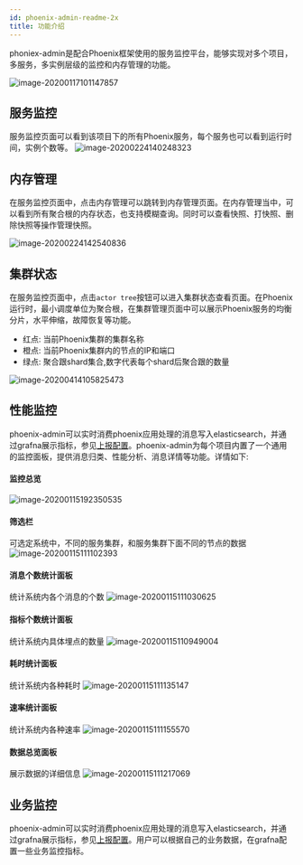 ```yaml
---
id: phoenix-admin-readme-2x
title: 功能介绍
---
```


phoniex-admin是配合Phoenix框架使用的服务监控平台，能够实现对多个项目，多服务，多实例层级的监控和内存管理的功能。

![image-20200117101147857](../../assets/phoenix2.x/phoenix-admin/001.png)

## 服务监控

服务监控页面可以看到该项目下的所有Phoenix服务，每个服务也可以看到运行时间，实例个数等。
![image-20200224140248323](../../assets/phoenix2.x/phoenix-admin/007.png)

## 内存管理

在服务监控页面中，点击内存管理可以跳转到内存管理页面。在内存管理当中，可以看到所有聚合根的内存状态，也支持模糊查询。同时可以查看快照、打快照、删除快照等操作管理快照。

![image-20200224142540836](../../assets/phoenix2.x/phoenix-admin/008.png)


## 集群状态
在服务监控页面中，点击`actor tree`按钮可以进入集群状态查看页面。在Phoenix运行时，最小调度单位为聚合根，在集群管理页面中可以展示Phoenix服务的均衡分片，水平伸缩，故障恢复等功能。
- 红点: 当前Phoenix集群的集群名称
- 橙点: 当前Phoenix集群内的节点的IP和端口
- 绿点: 聚合跟shard集合,数字代表每个shard后聚合跟的数量

![image-20200414105825473](../../assets/phoenix2.x/phoenix-admin/009.png)


## 性能监控

phoenix-admin可以实时消费phoenix应用处理的消息写入elasticsearch，并通过grafna展示指标，参见[上报配置](./phoenix-admin-use-2x)。phoenix-admin为每个项目内置了一个通用的监控面板，提供消息归类、性能分析、消息详情等功能。详情如下:

#### 监控总览
![image-20200115192350535](../../assets/phoenix2.x/phoenix-admin/010.png)
#### 筛选栏
可选定系统中，不同的服务集群，和服务集群下面不同的节点的数据
![image-20200115111102393](../../assets/phoenix2.x/phoenix-admin/011.png)
#### 消息个数统计面板
统计系统内各个消息的个数
![image-20200115111030625](../../assets/phoenix2.x/phoenix-admin/012.png)
#### 指标个数统计面板
统计系统内具体埋点的数量
![image-20200115110949004](../../assets/phoenix2.x/phoenix-admin/013.png)
#### 耗时统计面板
统计系统内各种耗时
![image-20200115111135147](../../assets/phoenix2.x/phoenix-admin/014.png)
#### 速率统计面板
统计系统内各种速率
![image-20200115111155570](../../assets/phoenix2.x/phoenix-admin/015.png)
#### 数据总览面板
展示数据的详细信息
![image-20200115111217069](../../assets/phoenix2.x/phoenix-admin/016.png)

## 业务监控
phoenix-admin可以实时消费phoenix应用处理的消息写入elasticsearch，并通过grafna展示指标，参见[上报配置](./phoenix-admin-use-2x)。用户可以根据自己的业务数据，在grafna配置一些业务监控指标。 
